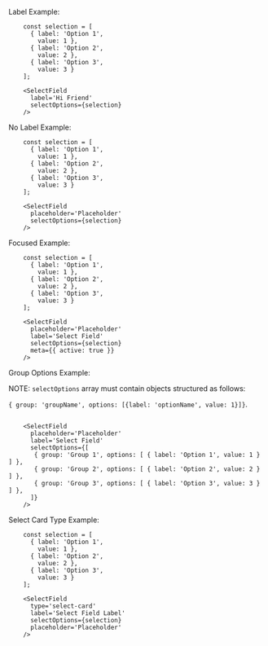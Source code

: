Label Example:

```example
    const selection = [
      { label: 'Option 1',
        value: 1 },
      { label: 'Option 2',
        value: 2 },
      { label: 'Option 3',
        value: 3 }
    ];

    <SelectField
      label='Hi Friend'
      selectOptions={selection}
    />
```

No Label Example:

```example
    const selection = [
      { label: 'Option 1',
        value: 1 },
      { label: 'Option 2',
        value: 2 },
      { label: 'Option 3',
        value: 3 }
    ];

    <SelectField
      placeholder='Placeholder'
      selectOptions={selection}
    />
```

Focused Example:
```example
    const selection = [
      { label: 'Option 1',
        value: 1 },
      { label: 'Option 2',
        value: 2 },
      { label: 'Option 3',
        value: 3 }
    ];

    <SelectField
      placeholder='Placeholder'
      label='Select Field'
      selectOptions={selection}
      meta={{ active: true }}
    />
```

Group Options Example:

NOTE: `selectOptions` array must contain objects structured as follows:

`{ group: 'groupName', options: [{label: 'optionName', value: 1}]}`.

```example

    <SelectField
      placeholder='Placeholder'
      label='Select Field'
      selectOptions={[
       { group: 'Group 1', options: [ { label: 'Option 1', value: 1 } ] },
       { group: 'Group 2', options: [ { label: 'Option 2', value: 2 } ] },
       { group: 'Group 3', options: [ { label: 'Option 3', value: 3 } ] },
      ]}
    />
```

Select Card Type Example:

```example
    const selection = [
      { label: 'Option 1',
        value: 1 },
      { label: 'Option 2',
        value: 2 },
      { label: 'Option 3',
        value: 3 }
    ];

    <SelectField
      type='select-card'
      label='Select Field Label'
      selectOptions={selection}
      placeholder='Placeholder'
    />
```

